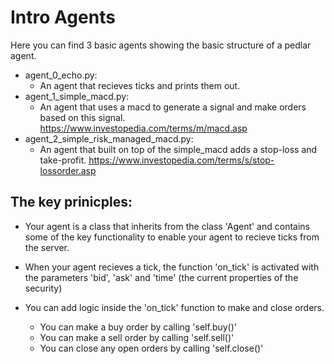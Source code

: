 # Intro Agents

Here you can find 3 basic agents showing the basic structure of a pedlar agent.

- agent_0_echo.py: 
  - An agent that recieves ticks and prints them out.
- agent_1_simple_macd.py: 
  - An agent that uses a macd to generate a signal and make orders based on this signal. https://www.investopedia.com/terms/m/macd.asp
- agent_2_simple_risk_managed_macd.py:
  - An agent that built on top of the simple_macd adds a stop-loss and take-profit. https://www.investopedia.com/terms/s/stop-lossorder.asp
  

## The key prinicples:
- Your agent is a class that inherits from the class 'Agent' and contains some of the key functionality to enable your agent to recieve ticks from the server.

- When your agent recieves a tick, the function 'on_tick' is activated with the parameters 'bid', 'ask' and 'time' (the current properties of the security)

- You can add logic inside the 'on_tick' function to make and close orders. 
  - You can make a buy order by calling 'self.buy()'
  - You can make a sell order by calling 'self.sell()'
  - You can close any open orders by calling 'self.close()'